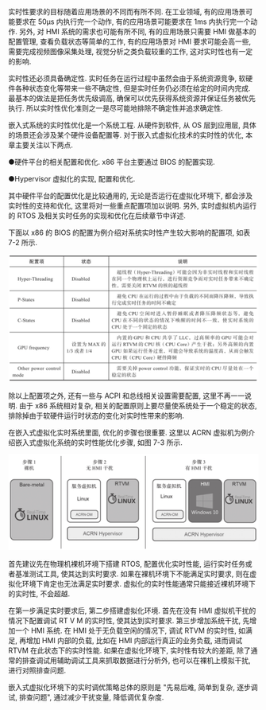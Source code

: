 
实时性要求的目标随着应用场景的不同而有所不同. 在工业领域, 有的应用场景可能要求在 50μs 内执行完一个动作, 有的应用场景可能要求在 1ms 内执行完一个动作. 另外, 对 HMI 系统的需求也可能有所不同, 有的应用场景只需要 HMI 做基本的配置管理, 查看负载状态等简单的工作, 有的应用场景对 HMI 要求可能会高一些, 需要完成视频图像采集处理, 视觉分析之类负载较重的工作, 这对实时性也有一定的影响.

实时性还必须具备确定性. 实时任务在运行过程中虽然会由于系统资源竞争, 软硬件各种状态变化等带来一些不确定性, 但是实时任务仍必须在给定的时间内完成. 最基本的做法是把任务优先级调高, 确保可以优先获得系统资源并保证任务被优先执行. 所以实时性优化准则之一是尽可能地排除不确定性并追求确定性.

嵌入式系统的实时性优化是一个系统工程. 从硬件到软件, 从 OS 层到应用层, 具体的场景还会涉及某个硬件设备配置等. 对于嵌入式虚拟化技术的实时性的优化, 本章主要关注以下两点.

●硬件平台的相关配置和优化. x86 平台主要通过 BIOS 的配置实现.

●Hypervisor 虚拟化的实现, 配置和优化.

其中硬件平台的配置优化是比较通用的, 无论是否运行在虚拟化环境下, 都会涉及实时性的支持和优化, 这里将对一些重点配置项加以说明. 另外, 实时虚拟机内运行的 RTOS 及相关实时任务的实现和优化在后续章节中详述.

下面以 x86 的 BIOS 的配置为例介绍对系统实时性产生较大影响的配置项, 如表 7-2 所示.

![2024-10-24-17-23-28.png](./images/2024-10-24-17-23-28.png)

除以上配置项之外, 还有一些与 ACPI 和总线相关设置需要配置, 这里不再一一说明. 由于 x86 系统相对复杂, 相关的配置原则上要尽量使系统处于一个稳定的状态, 排除掉由于软硬件运行时状态的变化对实时性带来的影响.

在嵌入式虚拟化实时系统里面, 优化的步骤也很重要. 这里以 ACRN 虚拟机为例介绍嵌入式虚拟化系统的实时性能优化步骤, 如图 7-3 所示.

![2024-10-24-17-23-35.png](./images/2024-10-24-17-23-35.png)

首先建议先在物理机裸机环境下搭建 RTOS, 配置优化实时性能, 运行实时任务或者基准测试工具, 使其达到实时要求. 如果在裸机环境下不能满足实时要求, 则在虚拟化环境下肯定也无法满足实时要求. 虚拟化的实时性能通常只能接近裸机环境下的实时性, 不会超越.

在第一步满足实时要求后, 第二步搭建虚拟化环境. 首先在没有 HMI 虚拟机干扰的情况下配置调试 RT V M 的实时性, 使其达到实时要求. 第三步增加系统干扰, 先增加一个 HMI 系统. 在 HMI 处于无负载空闲的情况下, 调试 RTVM 的实时性, 如满足, 再增加 HMI 内部的负载, 比如在 HMI 内部运行真正的业务负载, 进而调试 RTVM 在此状态下的实时性能. 如果在虚拟化环境下, 实时性有较大的差距, 除了通常的排查调试用辅助调试工具来抓取数据进行分析外, 也可以在裸机上模拟干扰, 进行对照排查问题.

嵌入式虚拟化环境下的实时调优策略总体的原则是 "先易后难, 简单到复杂, 逐步调试, 排查问题"​, 通过减少干扰变量, 降低调优复杂度.